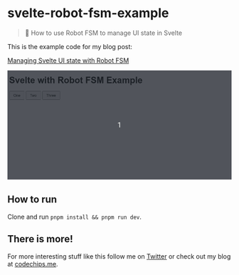 # svelte-robot-fsm-example

> :robot: How to use Robot FSM to manage UI state in Svelte

This is the example code for my blog post:

[Managing Svelte UI state with Robot FSM](https://codechips.me/svelte-and-robot-fsm/)

![Robot FSM + Svelte](svelte-robot-fsm-v4.gif)

## How to run

Clone and run `pnpm install && pnpm run dev`.

## There is more!

For more interesting stuff like this follow me on [Twitter](https://twitter.com/codechips) or check out my blog at [codechips.me](https://codechips.me).


